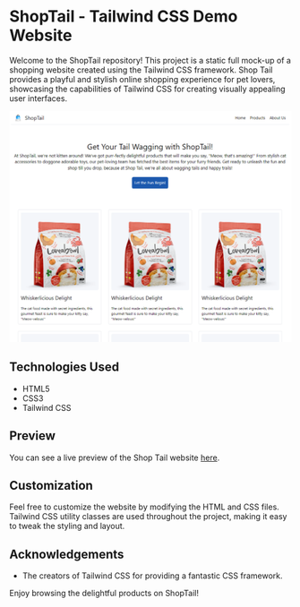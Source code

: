 # ShopTail - Tailwind CSS Demo Website

Welcome to the ShopTail repository! This project is a static full mock-up of a shopping website created using the Tailwind CSS framework. Shop Tail provides a playful and stylish online shopping experience for pet lovers, showcasing the capabilities of Tailwind CSS for creating visually appealing user interfaces.

![screenshot](screenshot.png)

## Technologies Used
- HTML5
- CSS3
- Tailwind CSS

## Preview
You can see a live preview of the Shop Tail website [here](https://shakeebparwez.github.io/shoptail-tailwind).

## Customization
Feel free to customize the website by modifying the HTML and CSS files. Tailwind CSS utility classes are used throughout the project, making it easy to tweak the styling and layout.

## Acknowledgements
- The creators of Tailwind CSS for providing a fantastic CSS framework.

Enjoy browsing the delightful products on ShopTail!
